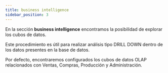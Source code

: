 ```yaml
---
title: business intelligence
sidebar_position: 3
---
```


En la sección **business intelligence** encontramos la posibilidad de explorar los cubos de datos.

Este procedimiento es útil para realizar análisis tipo DRILL DOWN dentro de los datos presentes en la base de datos.

Por defecto, encontraremos configurados los cubos de datos OLAP relacionados con Ventas, Compras, Producción y Administración.